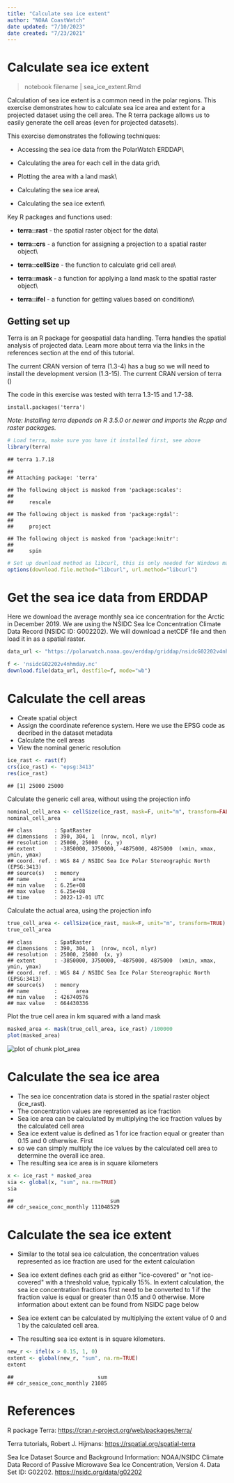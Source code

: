 ```yaml
---
title: "Calculate sea ice extent"
author: "NOAA CoastWatch"
date updated: "7/10/2023"
date created: "7/23/2021"
---
```


# Calculate sea ice extent

> notebook filename \| sea_ice_extent.Rmd

Calculation of sea ice extent is a common need in the polar regions. This exercise demonstrates how to calculate sea ice area and extent for a projected dataset using the cell area. The R terra package allows us to easily generate the cell areas (even for projected datasets).

This exercise demonstrates the following techniques:

-   Accessing the sea ice data from the PolarWatch ERDDAP\

-   Calculating the area for each cell in the data grid\

-   Plotting the area with a land mask\

-   Calculating the sea ice area\

-   Calculating the sea ice extent\

Key R packages and functions used:

-   **terra::rast** - the spatial raster object for the data\

-   **terra::crs** - a function for assigning a projection to a spatial raster object\

-   **terra::cellSize** - the function to calculate grid cell area\

-   **terra::mask** - a function for applying a land mask to the spatial raster object\

-   **terra::ifel** - a function for getting values based on conditions\

## Getting set up

Terra is an R package for geospatial data handling. Terra handles the spatial analysis of projected data. Learn more about terra via the links in the references section at the end of this tutorial.

The current CRAN version of terra (1.3-4) has a bug so we will need to install the development version (1.3-15). The current CRAN version of terra ()

The code in this exercise was tested with terra 1.3-15 and 1.7-38.

`install.packages('terra')`

*Note: Installing terra depends on R 3.5.0 or newer and imports the Rcpp and raster packages.*


```r
# Load terra, make sure you have it installed first, see above
library(terra)
```

```
## terra 1.7.18
```

```
## 
## Attaching package: 'terra'
```

```
## The following object is masked from 'package:scales':
## 
##     rescale
```

```
## The following object is masked from 'package:rgdal':
## 
##     project
```

```
## The following object is masked from 'package:knitr':
## 
##     spin
```

```r
# Set up download method as libcurl, this is only needed for Windows machines
options(download.file.method="libcurl", url.method="libcurl")
```

# Get the sea ice data from ERDDAP

Here we download the average monthly sea ice concentration for the Arctic in December 2019. We are using the NSIDC Sea Ice Concentration Climate Data Record (NSIDC ID: G002202). We will download a netCDF file and then load it in as a spatial raster.


```r
data_url <- "https://polarwatch.noaa.gov/erddap/griddap/nsidcG02202v4nhmday.nc?cdr_seaice_conc_monthly[(2022-12-01T00:00:00Z):1:(2022-12-01T00:00:00Z)][(4851137.11):1:(-4850758.92)][(-3850000.0):1:(3750000.0)]"

f <- 'nsidcG02202v4nhmday.nc'
download.file(data_url, destfile=f, mode="wb")
```

# Calculate the cell areas

-   Create spatial object
-   Assign the coordinate reference system. Here we use the EPSG code as decribed in the dataset metadata
-   Calculate the cell areas
-   View the nominal generic resolution


```r
ice_rast <- rast(f)
crs(ice_rast) <- "epsg:3413"
res(ice_rast)
```

```
## [1] 25000 25000
```

Calculate the generic cell area, without using the projection info


```r
nominal_cell_area <- cellSize(ice_rast, mask=F, unit="m", transform=FALSE)
nominal_cell_area
```

```
## class       : SpatRaster 
## dimensions  : 390, 304, 1  (nrow, ncol, nlyr)
## resolution  : 25000, 25000  (x, y)
## extent      : -3850000, 3750000, -4875000, 4875000  (xmin, xmax, ymin, ymax)
## coord. ref. : WGS 84 / NSIDC Sea Ice Polar Stereographic North (EPSG:3413) 
## source(s)   : memory
## name        :     area 
## min value   : 6.25e+08 
## max value   : 6.25e+08 
## time        : 2022-12-01 UTC
```

Calculate the actual area, using the projection info


```r
true_cell_area <- cellSize(ice_rast, mask=F, unit="m", transform=TRUE)
true_cell_area
```

```
## class       : SpatRaster 
## dimensions  : 390, 304, 1  (nrow, ncol, nlyr)
## resolution  : 25000, 25000  (x, y)
## extent      : -3850000, 3750000, -4875000, 4875000  (xmin, xmax, ymin, ymax)
## coord. ref. : WGS 84 / NSIDC Sea Ice Polar Stereographic North (EPSG:3413) 
## source(s)   : memory
## name        :      area 
## min value   : 426740576 
## max value   : 664430336
```

Plot the true cell area in km squared with a land mask


```r
masked_area <- mask(true_cell_area, ice_rast) /100000
plot(masked_area)
```

![plot of chunk plot_area](figure/plot_area-1.png)

# Calculate the sea ice area

-   The sea ice concentration data is stored in the spatial raster object (ice_rast).
-   The concentration values are represented as ice fraction
-   Sea ice area can be calculated by multiplying the ice fraction values by the calculated cell area
-   Sea ice extent value is defined as 1 for ice fraction equal or greater than 0.15 and 0 otherwise. First
-   so we can simply multiply the ice values by the calculated cell area to determine the overall ice area.
-   The resulting sea ice area is in square kilometers


```r
x <- ice_rast * masked_area
sia <- global(x, "sum", na.rm=TRUE)
sia
```

```
##                               sum
## cdr_seaice_conc_monthly 111048529
```

# Calculate the sea ice extent

-   Similar to the total sea ice calculation, the concentration values represented as ice fraction are used for the extent calculation

-   Sea ice extent defines each grid as either "ice-covered" or "not ice-covered" with a threshold value, typically 15%. In extent calculation, the sea ice concentration fractions first need to be converted to 1 if the fraction value is equal or greater than 0.15 and 0 otherwise. More information about extent can be found from NSIDC page below

-   Sea ice extent can be calculated by multiplying the extent value of 0 and 1 by the calculated cell area.

-   The resulting sea ice extent is in square kilometers.


```r
new_r <- ifel(x > 0.15, 1, 0)
extent <- global(new_r, "sum", na.rm=TRUE)
extent
```

```
##                           sum
## cdr_seaice_conc_monthly 21085
```

# References

R package Terra: <https://cran.r-project.org/web/packages/terra/>

Terra tutorials, Robert J. Hijmans: <https://rspatial.org/spatial-terra>

Sea Ice Dataset Source and Background Information: NOAA/NSIDC Climate Data Record of Passive Microwave Sea Ice Concentration, Version 4. Data Set ID: G02202. <https://nsidc.org/data/g02202>
